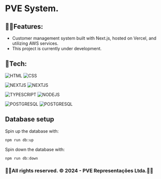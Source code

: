 <h1>PVE System.</h1>

<h2>🐱‍👤Features:</h2>

- Customer management system built with Next.js, hosted on Vercel, and utilizing AWS services.
- This project is currently under development.

<h2>🤖Tech:</h2>

![HTML](https://img.shields.io/badge/-HTML-05122A?style=flat&color=blue&logo=HTML5)
![CSS](https://img.shields.io/badge/-CSS-05122A?style=flat&color=blue&logo=CSS3)

![NEXTJS](https://img.shields.io/badge/-NextJS-05122A?style=flat&color=grey&logo=nextdotjs)
![NEXTJS](https://img.shields.io/badge/-Material.UI-05122A?style=flat&color=pink&logo=mui)

![TYPESCRIPT](https://img.shields.io/badge/-typeScript-05122A?style=flat&color=9cf&logo=TYPESCRIPT)
![NODEJS](https://img.shields.io/badge/-nodeJS-05122A?style=flat&color=9cf&logo=node.js)

![POSTGRESQL](https://img.shields.io/badge/-PostgreSql-05122A?style=flat&color=red&logo=POSTGRESQL)
![POSTGRESQL](https://img.shields.io/badge/-AWS-05122A?style=flat&color=darkblue&logo=amazonaws)

## Database setup

Spin up the database with:

```bash
npm run db:up
```

Spin down the database with:

```bash
npm run db:down
```

<h3>🐱‍🏍All rights reserved. © 2024 - PVE Representações Ltda.🐱‍🏍</h3>
